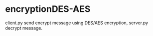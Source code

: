 # encryptionDES-AES
client.py send encrypt message using DES/AES encryption, server.py decrypt message. 
